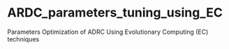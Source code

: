 # ARDC_parameters_tuning_using_EC
Parameters Optimization of ADRC Using Evolutionary Computing (EC) techniques

